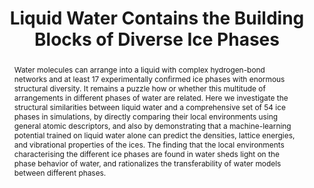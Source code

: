 ---
layout: publication-single
title: Liquid Water Contains the Building Blocks of Diverse Ice Phases
abstract: Water molecules can arrange into a liquid with complex hydrogen-bond
  networks and at least 17 experimentally confirmed ice phases with enormous
  structural diversity. It remains a puzzle how or whether this multitude of
  arrangements in different phases of water are related. Here we investigate the
  structural similarities between liquid water and a comprehensive set of 54 ice
  phases in simulations, by directly comparing their local environments using
  general atomic descriptors, and also by demonstrating that a machine-learning
  potential trained on liquid water alone can predict the densities, lattice
  energies, and vibrational properties of the ices. The finding that the local
  environments characterising the different ice phases are found in water sheds
  light on the phase behavior of water, and rationalizes the transferability of
  water models between different phases.
description: This paper investigates the structural similarities between liquid
  water and a comprehensive set of 54 simulated ice phases. Its findings shed
  light on the phase behaviour of water.
published: 2020-11-13
featured_image:
authors:
  internal_authors:
  external_authors:
    - family: Monserrat
      given: Bartomeu
    - family: Brandenburg
      given: Jan Gerit
    - family: Engel
      given: Edgar A.
    - family: Cheng
      given: Bingqing
  consortium_authors:
editors:
  internal_editors:
  external_editors:
  consortium_editors:
details:
  openreview:
  pages: 2041-1723
  software:
  number: 5757
  html:
  container-title:
  pdf:
  arxiv:
  address:
  journal: Nature Communications
  volume: 11
  website:
  ssrn:
  publisher:
  doi: 10.1038/s41467-020-19606-y
---